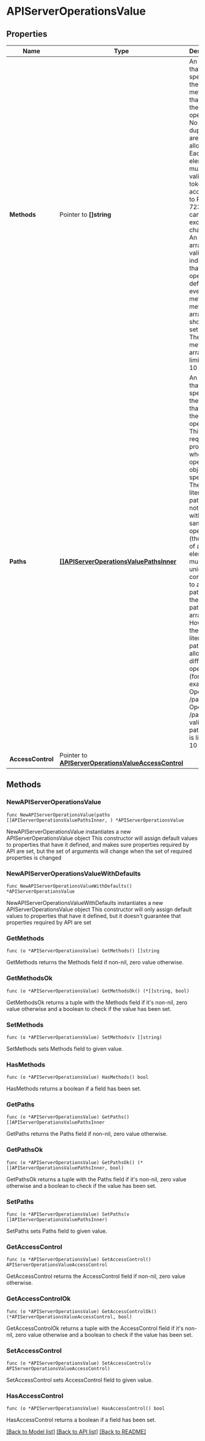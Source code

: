 # APIServerOperationsValue

## Properties

Name | Type | Description | Notes
------------ | ------------- | ------------- | -------------
**Methods** | Pointer to **[]string** | An array that specifies the methods that define the operation. No duplicates are allowed. Each element must be a valid HTTP token, according to RFC 7230, and cannot exceed 64 characters. An empty array is not valid. To indicate that an operation is defined for every method, the methods array should be set to null. The methods array is limited to 10 entries. | [optional] 
**Paths** | [**[]APIServerOperationsValuePathsInner**](APIServerOperationsValuePathsInner.md) | An array that specifies the paths that define the operation. This is a required property when an operations object is specified. The same literal pattern is not allowed within the same operation (the pattern of a paths element must be unique as compared to all other patterns in the same paths array). However, the same literal pattern is allowed in different operations (for example, OperationA, /path1, OperationB, /path1 is valid). The paths array is limited to 10 entries. | 
**AccessControl** | Pointer to [**APIServerOperationsValueAccessControl**](APIServerOperationsValueAccessControl.md) |  | [optional] 

## Methods

### NewAPIServerOperationsValue

`func NewAPIServerOperationsValue(paths []APIServerOperationsValuePathsInner, ) *APIServerOperationsValue`

NewAPIServerOperationsValue instantiates a new APIServerOperationsValue object
This constructor will assign default values to properties that have it defined,
and makes sure properties required by API are set, but the set of arguments
will change when the set of required properties is changed

### NewAPIServerOperationsValueWithDefaults

`func NewAPIServerOperationsValueWithDefaults() *APIServerOperationsValue`

NewAPIServerOperationsValueWithDefaults instantiates a new APIServerOperationsValue object
This constructor will only assign default values to properties that have it defined,
but it doesn't guarantee that properties required by API are set

### GetMethods

`func (o *APIServerOperationsValue) GetMethods() []string`

GetMethods returns the Methods field if non-nil, zero value otherwise.

### GetMethodsOk

`func (o *APIServerOperationsValue) GetMethodsOk() (*[]string, bool)`

GetMethodsOk returns a tuple with the Methods field if it's non-nil, zero value otherwise
and a boolean to check if the value has been set.

### SetMethods

`func (o *APIServerOperationsValue) SetMethods(v []string)`

SetMethods sets Methods field to given value.

### HasMethods

`func (o *APIServerOperationsValue) HasMethods() bool`

HasMethods returns a boolean if a field has been set.

### GetPaths

`func (o *APIServerOperationsValue) GetPaths() []APIServerOperationsValuePathsInner`

GetPaths returns the Paths field if non-nil, zero value otherwise.

### GetPathsOk

`func (o *APIServerOperationsValue) GetPathsOk() (*[]APIServerOperationsValuePathsInner, bool)`

GetPathsOk returns a tuple with the Paths field if it's non-nil, zero value otherwise
and a boolean to check if the value has been set.

### SetPaths

`func (o *APIServerOperationsValue) SetPaths(v []APIServerOperationsValuePathsInner)`

SetPaths sets Paths field to given value.


### GetAccessControl

`func (o *APIServerOperationsValue) GetAccessControl() APIServerOperationsValueAccessControl`

GetAccessControl returns the AccessControl field if non-nil, zero value otherwise.

### GetAccessControlOk

`func (o *APIServerOperationsValue) GetAccessControlOk() (*APIServerOperationsValueAccessControl, bool)`

GetAccessControlOk returns a tuple with the AccessControl field if it's non-nil, zero value otherwise
and a boolean to check if the value has been set.

### SetAccessControl

`func (o *APIServerOperationsValue) SetAccessControl(v APIServerOperationsValueAccessControl)`

SetAccessControl sets AccessControl field to given value.

### HasAccessControl

`func (o *APIServerOperationsValue) HasAccessControl() bool`

HasAccessControl returns a boolean if a field has been set.


[[Back to Model list]](../README.md#documentation-for-models) [[Back to API list]](../README.md#documentation-for-api-endpoints) [[Back to README]](../README.md)


